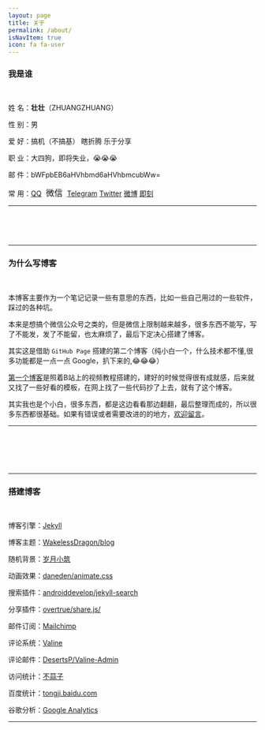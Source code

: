 ```yaml
---
layout: page
title: 关于
permalink: /about/
isNavItem: true
icon: fa fa-user
---
```

### 我是谁

<br/>

姓        名：**壮壮**（ZHUANGZHUANG）

性        别：男

爱        好：搞机（不搞基） 瞎折腾  乐于分享

职        业：大四狗，即将失业，😭😭😭

邮        件：bWFpbEB6aHVhbmd6aHVhbmcubWw=

常        用：[QQ](mqq://im/chat?chat_type=wpa&uin=2474745326&version=1&src_type=web)  <a class="btn btn-pop">微信</a> [Telegram](https://t.me/YDZ123456) [Twitter](https://twitter.com/YRJYJQ) [微博](https://m.weibo.cn/u/5367293800) [即刻](http://m.okjike.com/user/657C65E4-3417-4DEE-9965-71A22265973A)  

---

<br/><br/><br/>







---

### 为什么写博客

<br/>

本博客主要作为一个笔记记录一些有意思的东西，比如一些自己用过的一些软件，踩过的各种坑。

本来是想搞个微信公众号之类的，但是微信上限制越来越多，很多东西不能写，写了不能发，发了不能留，也太麻烦了，最后下定决心搭建了博客。

其实这是借助 `GitHub Page` 搭建的第二个博客（纯小白一个，什么技术都不懂,很多功能都是一点一点 Google，扒下来的,😂😂😂）

[第一个博客](https://ydzydzydz.github.io)是照着B站上的视频教程搭建的，建好的时候觉得很有成就感，后来就又找了一些好看的模板，在网上找了一些代码抄了上去，就有了这个博客。

其实我也是个小白，很多东西，都是这边看看那边翻翻，最后整理而成的，所以很多东西都很基础。如果有错误或者需要改进的的地方，[欢迎留言](/messages)。

---

<br/><br/><br/><br/>

---

### 搭建博客

<br/>


博客引擎：[Jekyll](https://jekyllrb.com/)

博客主题：[WakelessDragon/blog](https://github.com/WakelessDragon/blog)

随机背景：[岁月小筑](http://img.xjh.me/)

动画效果：[daneden/animate.css](https://github.com/daneden/animate.css)

搜索插件：[androiddevelop/jekyll-search](https://github.com/androiddevelop/jekyll-search)

分享插件：[overtrue/share.js/](https://github.com/overtrue/share.js/)

邮件订阅：[Mailchimp](https://mailchimp.com/)

评论系统：[Valine](https://valine.js.org/)

评论邮件：[DesertsP/Valine-Admin](https://github.com/DesertsP/Valine-Admin)

访问统计：[不蒜子](https://busuanzi.ibruce.info/)

百度统计：[tongji.baidu.com](https://tongji.baidu.com/)

谷歌分析：[Google Analytics](https://analytics.google.com/analytics/web/)


---

<br/><br/><br/><br/>


<script src="//code.jquery.com/jquery-1.11.1.min.js"></script>


  <div class="pop">
    <img src='https://ydzydzydz.github.io/images/weixin.png' />
    <span class="btn close"></span>
  </div>


<style>

.btn{
  display: inner-block;
  padding: 5px;
  border-radius: 1px;
  cursor: pointer;
  font-size: 17px;
}
.pop{
  width: 200px;
  height: 200px;
  position: absolute;
  top: 50%;
  left: 50%;
  transform:  translate(-50%,-50%);
  display: none;
  padding: 10px;
}

img {
    width: 200px;
}

</style>


<script>
var pop = $('.pop');
$('.btn-pop').on('click', function(e){
  e.stopPropagation();  
  pop.show();
});

$('.close').on('click', function(){
  pop.hide();
});
$(document).click(function(e){
  if(!pop.is(e.target) && pop.has(e.target).length === 0){
    pop.hide();
  }
});
</script>
